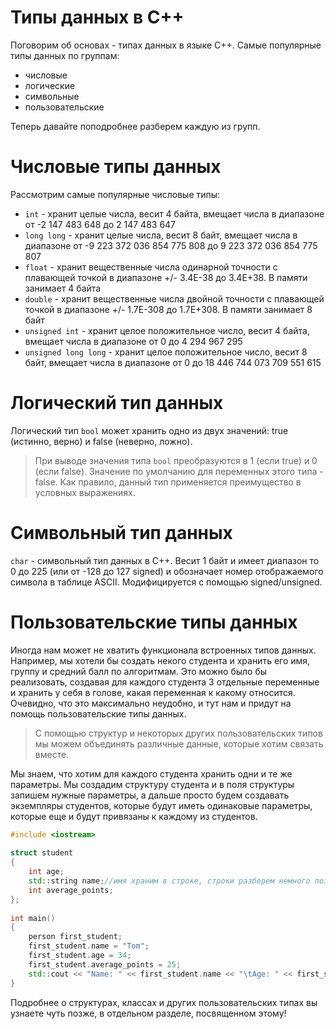 # Типы данных в С++

Поговорим об основах - типах данных в языке С++.
Самые популярные типы данных по группам:
* числовые
* логические
* символьные
* пользовательские

Теперь давайте поподробнее разберем каждую из групп.

Числовые типы данных
===

Рассмотрим самые популярные числовые типы:
* `int` - хранит целые числа, весит 4 байта, вмещает числа в диапазоне от -2 147 483 648 до 2 147 483 647
* `long long` - хранит целые числа, весит 8 байт, вмещает числа в диапазоне от -9 223 372 036 854 775 808 до 9 223 372 036 854 775 807
* `float` - хранит вещественные числа одинарной точности с плавающей точкой в диапазоне +/- 3.4E-38 до 3.4E+38. В памяти занимает 4 байта
* `double` - хранит вещественные числа двойной точности с плавающей точкой в диапазоне +/- 1.7E-308 до 1.7E+308. В памяти занимает 8 байт 
* `unsigned int` - хранит целое положительное число, весит 4 байта, вмещает числа в диапазоне от 0 до 4 294 967 295
* `unsigned long long` - хранит целое положительное число, весит 8 байт, вмещает числа в диапазоне от 0 до 18 446 744 073 709 551 615

Логический тип данных
===
Логический тип `bool` может хранить одно из двух значений: true (истинно, верно) и false (неверно, ложно). 

>При выводе значения типа `bool` преобразуются в 1 (если true) и 0 (если false). Значение по умолчанию для переменных этого типа - false. Как правило, данный тип применяется преимущество в условных выражениях.

Символьный тип данных
===
`char` - символьный тип данных в C++. Весит 1 байт и имеет диапазон то 0 до 225 (или от -128 до 127 signed) и обозначает номер отображаемого символа в таблице ASCII. Модифицируется с помощью signed/unsigned. 

Пользовательские типы данных
===

Иногда нам может не хватить функционала встроенных типов данных. Например, мы хотели бы создать некого студента и хранить его имя, группу и средний балл по алгоритмам. Это можно было бы реализовать, создавая для каждого студента 3 отдельные переменные и хранить у себя в голове, какая переменная к какому относится. Очевидно, что это максимально неудобно, и тут нам и придут на помощь пользовательские типы данных.


>С помощью структур и некоторых других пользовательских типов мы можем объединять различные данные, которые хотим связать вместе.

Мы знаем, что хотим для каждого студента хранить одни и те же параметры. Мы создадим структуру студента и в поля структуры запишем нужные параметры, а дальше просто будем создавать экземпляры студентов, которые будут иметь одинаковые параметры, которые еще и будут привязаны к каждому из студентов.

```cpp
#include <iostream>
 
struct student
{
    int age;
    std::string name;//имя храним в строке, строки разберем немного позже
    int average_points;
};
 
int main()
{
    person first_student;
    first_student.name = "Tom";
    first_student.age = 34;
    first_student.average_points = 25;
    std::cout << "Name: " << first_student.name << "\tAge: " << first_student.age << "Average pts: " << first.student << std::endl;
}
```

Подробнее о структурах, классах и других пользовательских типах вы узнаете чуть позже, в отдельном разделе, посвященном этому!


